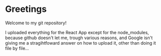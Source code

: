 # Greetings

Welcome to my git repository!

I uploaded everything for the React App except for the node_modules, because github doesn't let me, trough various reasons, and Google isn't giving me a stragihtfoward answer on how to upload it, other than doing it file by file...
